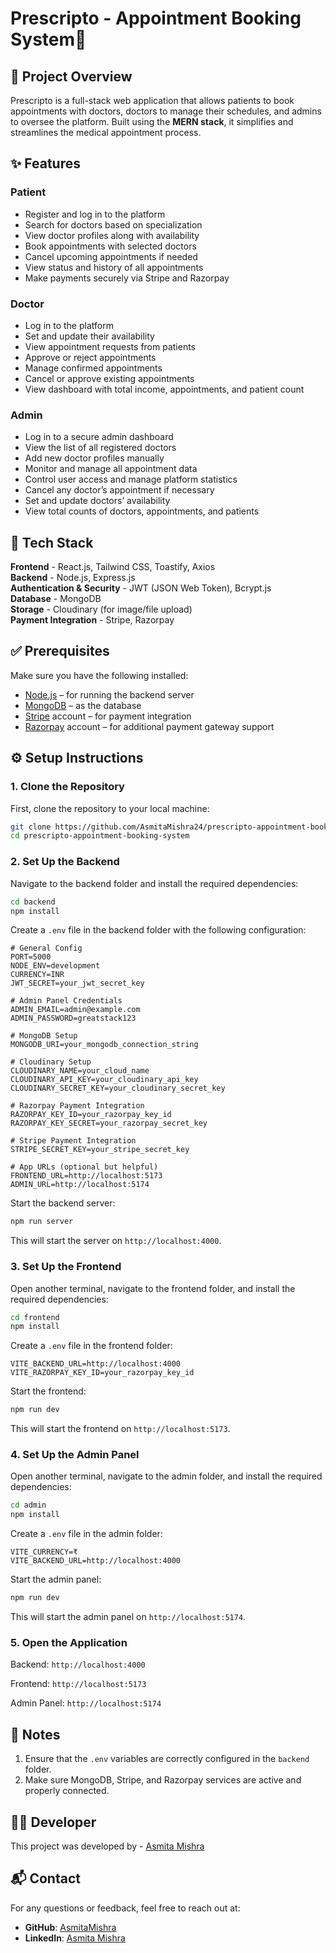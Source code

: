 # Prescripto - Appointment Booking System🏥

## 📝 Project Overview

Prescripto is a full-stack web application that allows patients to book appointments with doctors, doctors to manage their schedules, and admins to oversee the platform. Built using the **MERN stack**, it simplifies and streamlines the medical appointment process.

## ✨ Features

### Patient

- Register and log in to the platform
- Search for doctors based on specialization
- View doctor profiles along with availability
- Book appointments with selected doctors
- Cancel upcoming appointments if needed
- View status and history of all appointments
- Make payments securely via Stripe and Razorpay

### Doctor

- Log in to the platform
- Set and update their availability
- View appointment requests from patients
- Approve or reject appointments
- Manage confirmed appointments
- Cancel or approve existing appointments
- View dashboard with total income, appointments, and patient count

### Admin

- Log in to a secure admin dashboard
- View the list of all registered doctors
- Add new doctor profiles manually
- Monitor and manage all appointment data
- Control user access and manage platform statistics
- Cancel any doctor’s appointment if necessary
- Set and update doctors’ availability
- View total counts of doctors, appointments, and patients


## 🧰 Tech Stack

**Frontend** - React.js, Tailwind CSS, Toastify, Axios     
**Backend** - Node.js, Express.js  
**Authentication & Security** - JWT (JSON Web Token), Bcrypt.js  
**Database** - MongoDB  
**Storage** - Cloudinary (for image/file upload)  
**Payment Integration** - Stripe, Razorpay  


## ✅ Prerequisites
Make sure you have the following installed:
- [Node.js](https://nodejs.org/) – for running the backend server  
- [MongoDB](https://www.mongodb.com/) – as the database  
- [Stripe](https://stripe.com/docs/keys) account – for payment integration  
- [Razorpay](https://razorpay.com/docs/api/) account – for additional payment gateway support

## ⚙️ Setup Instructions

### 1. Clone the Repository
First, clone the repository to your local machine:
```bash
git clone https://github.com/AsmitaMishra24/prescripto-appointment-booking-system.git
cd prescripto-appointment-booking-system
```

### 2. Set Up the Backend
Navigate to the backend folder and install the required dependencies:
```bash
cd backend
npm install
```

Create a ```.env``` file in the backend folder with the following configuration:
```.env
# General Config
PORT=5000
NODE_ENV=development
CURRENCY=INR
JWT_SECRET=your_jwt_secret_key

# Admin Panel Credentials
ADMIN_EMAIL=admin@example.com
ADMIN_PASSWORD=greatstack123

# MongoDB Setup
MONGODB_URI=your_mongodb_connection_string

# Cloudinary Setup
CLOUDINARY_NAME=your_cloud_name
CLOUDINARY_API_KEY=your_cloudinary_api_key
CLOUDINARY_SECRET_KEY=your_cloudinary_secret_key

# Razorpay Payment Integration
RAZORPAY_KEY_ID=your_razorpay_key_id
RAZORPAY_KEY_SECRET=your_razorpay_secret_key

# Stripe Payment Integration
STRIPE_SECRET_KEY=your_stripe_secret_key

# App URLs (optional but helpful)
FRONTEND_URL=http://localhost:5173
ADMIN_URL=http://localhost:5174

```

Start the backend server:
```bash
npm run server
```
This will start the server on ```http://localhost:4000```.


### 3. Set Up the Frontend
Open another terminal, navigate to the frontend folder, and install the required dependencies:
```bash
cd frontend
npm install
```

Create a ```.env``` file in the frontend folder:
```.env
VITE_BACKEND_URL=http://localhost:4000
VITE_RAZORPAY_KEY_ID=your_razorpay_key_id
```

Start the frontend:
```bash
npm run dev
```

This will start the frontend on ```http://localhost:5173```.

### 4. Set Up the Admin Panel
Open another terminal, navigate to the admin folder, and install the required dependencies:
```bash
cd admin
npm install
```
Create a ```.env``` file in the admin folder:
```env
VITE_CURRENCY=₹
VITE_BACKEND_URL=http://localhost:4000
```

Start the admin panel:
```bash
npm run dev
```

This will start the admin panel on ```http://localhost:5174```.


### 5. Open the Application

Backend: ```http://localhost:4000```

Frontend: ```http://localhost:5173```

Admin Panel: ```http://localhost:5174```
 
## 📝 Notes

1. Ensure that the `.env` variables are correctly configured in the `backend` folder.
2. Make sure MongoDB, Stripe, and Razorpay services are active and properly connected.

## 👩‍💻 Developer

This project was developed by - [Asmita Mishra](https://github.com/AsmitaMishra24) 

## 📬 Contact

For any questions or feedback, feel free to reach out at:
- **GitHub**: [AsmitaMishra](https://github.com/AsmitaMishra24)
- **LinkedIn**: [Asmita Mishra](https://www.linkedin.com/in/asmitamishra1/)
